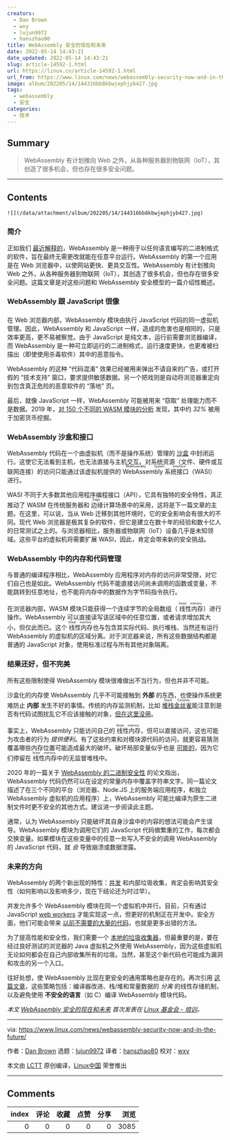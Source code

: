 ```yaml
---
creators:
  - Dan Brown
  - wxy
  - lujun9972
  - hanszhao80
title: WebAssembly 安全的现在和未来
date: 2022-05-14 14:43:21
date_updated: 2022-05-14 14:43:21
slug: article-14592-1.html
url: https://linux.cn/article-14592-1.html
url_from: https://www.linux.com/news/webassembly-security-now-and-in-the-future/
image: album/202205/14/144316bb8kbwjephjyb427.jpg
tags:
  - webassembly
  - 安全
categories:
  - 技术
---
```


## Summary

> WebAssembly 有计划推向 Web 之外，从各种服务器到物联网（IoT），其创造了很多机会，但也存在很多安全问题。

***

<!-- more -->

## Contents

`![](/data/attachment/album/202205/14/144316bb8kbwjephjyb427.jpg)`

### 简介

正如我们 [最近解释的](https://training.linuxfoundation.org/announcements/an-introduction-to-webassembly/)，WebAssembly 是一种用于以任何语言编写的二进制格式的软件，旨在最终无需更改就能在任意平台运行。WebAssembly 的第一个应用是在 Web 浏览器中，以使网站更快、更具交互性。WebAssembly 有计划推向 Web 之外，从各种服务器到物联网（IoT），其创造了很多机会，但也存在很多安全问题。这篇文章是对这些问题和 WebAssembly 安全模型的一篇介绍性概述。

### WebAssembly 跟 JavaScript 很像

在 Web 浏览器内部，WebAssembly 模块由执行 JavaScript 代码的同一 <ruby> 虚拟机 <rt>  VM </rt></ruby> 管理。因此，WebAssembly 和 JavaScript 一样，造成的危害也是相同的，只是效率更高，更不易被察觉。由于 JavaScript 是纯文本，运行前需要浏览器编译，而 WebAssembly 是一种可立即运行的二进制格式，运行速度更快，也更难被扫描出（即使使用杀毒软件）其中的恶意指令。

WebAssembly 的这种 “代码混淆” 效果已经被用来弹出不请自来的广告，或打开假的 “技术支持” 窗口，要求提供敏感数据。另一个把戏则是自动将浏览器重定向到包含真正危险的恶意软件的 “落地” 页。

最后，就像 JavaScript 一样，WebAssembly 可能被用来 “窃取” 处理能力而不是数据。2019 年，[对 150 个不同的 WASM 模块的分析](https://www.sec.cs.tu-bs.de/pubs/2019a-dimva.pdf) 发现，其中约 *32%* 被用于加密货币挖掘。

### WebAssembly 沙盒和接口

WebAssembly 代码在一个由虚拟机（而不是操作系统）管理的 [沙盒](https://webassembly.org/docs/security/) 中封闭运行。这使它无法看到主机，也无法直接与主机交互。对系统资源（文件、硬件或互联网连接）的访问只能通过该虚拟机提供的 <ruby> WebAssembly 系统接口 <rt>  WebAssembly System Interface </rt></ruby>（WASI） 进行。

WASI 不同于大多数其他应用程序编程接口（API），它具有独特的安全特性，真正推动了 WASM 在传统服务器和<ruby> 边缘 <rt>  Edge </rt></ruby>计算场景中的采用，这将是下一篇文章的主题。在这里，可以说，当从 Web 迁移到其他环境时，它的安全影响会有很大的不同。现代 Web 浏览器是极其复杂的软件，但它是建立在数十年的经验和数十亿人的日常测试之上的。与浏览器相比，服务器或物联网（IoT）设备几乎是未知领域。这些平台的虚拟机将需要扩展 WASI，因此，肯定会带来新的安全挑战。

### WebAssembly 中的内存和代码管理

与普通的编译程序相比，WebAssembly 应用程序对内存的访问非常受限，对它们自己也是如此。WebAssembly 代码不能直接访问尚未调用的函数或变量，不能跳转到任意地址，也不能将内存中的数据作为字节码指令执行。

在浏览器内部，WASM 模块只能获得一个连续字节的全局数组（<ruby> 线性内存 <rt>  linear memory </rt></ruby>）进行操作。WebAssembly 可以直接读写该区域中的任意位置，或者请求增加其大小，但仅此而已。这个<ruby> 线性内存 <rt>  linear memory </rt></ruby>也与包含其实际代码、执行堆栈、当然还有运行 WebAssembly 的虚拟机的区域分离。对于浏览器来说，所有这些数据结构都是普通的 JavaScript 对象，使用标准过程与所有其他对象隔离。

### 结果还好，但不完美

所有这些限制使得 WebAssembly 模块很难做出不当行为，但也并非不可能。

沙盒化的内存使 WebAssembly 几乎不可能接触到 **外部** 的东西，也使操作系统更难防止 **内部** 发生不好的事情。传统的内存监测机制，比如 <ruby> <a href="https://ctf101.org/binary-exploitation/stack-canaries/">  堆栈金丝雀 </a> <rt>  Stack Canaries </rt></ruby> 能注意到是否有代码试图扰乱它不应该接触的对象，[但在这里没用](https://www.usenix.org/system/files/sec20-lehmann.pdf)。

事实上，WebAssembly 只能访问自己的<ruby> 线性内存 <rt>  linear memory </rt></ruby>，但可以直接访问，这也可能为攻击者的行为 *提供便利*。有了这些约束和对模块源代码的访问，就更容易猜测覆盖哪些内存位置可能造成最大的破坏。破坏局部变量似乎也是 [可能的](https://spectrum.ieee.org/tech-talk/telecom/security/more-worries-over-the-security-of-web-assembly)，因为它们停留在<ruby> 线性内存 <rt>  linear memory </rt></ruby>中的无监督堆栈中。

2020 年的一篇关于 [WebAssembly 的二进制安全性](https://www.usenix.org/system/files/sec20-lehmann.pdf) 的论文指出，WebAssembly 代码仍然可以在设定的常量内存中覆盖字符串文字。同一篇论文描述了在三个不同的平台（浏览器、Node.JS 上的服务端应用程序，和独立 WebAssembly 虚拟机的应用程序）上，WebAssembly 可能比编译为原生二进制文件时更不安全的其他方式。建议进一步阅读此主题。

通常，认为 WebAssembly 只能破坏其自身沙盒中的内容的想法可能会产生误导。WebAssembly 模块为调用它们的 JavaScript 代码做繁重的工作，每次都会交换变量。如果模块在这些变量中的任意一处写入不安全的调用 WebAssembly 的 JavaScript 代码，就 *会* 导致崩溃或数据泄露。

### 未来的方向

WebAssembly 的两个新出现的特性：[并发](https://github.com/WebAssembly/threads) 和内部垃圾收集，肯定会影响其安全性（如何影响以及影响多少，现在下结论还为时过早）。

并发允许多个 WebAssembly 模块在同一个虚拟机中并行。目前，只有通过 JavaScript [web workers](https://en.wikipedia.org/wiki/Web_worker) 才能实现这一点，但更好的机制正在开发中。安全方面，他们可能会带来 [以前不需要的大量的代码](https://googleprojectzero.blogspot.com/2018/08/the-problems-and-promise-of-webassembly.html)，也就是更多出错的方法。

为了提高性能和安全性，我们需要一个 [本地的垃圾收集器](https://github.com/WebAssembly/gc/blob/master/proposals/gc/Overview.md)，但最重要的是，要在经过良好测试的浏览器的 Java 虚拟机之外使用 WebAssembly，因为这些虚拟机无论如何都会在自己内部收集所有的垃圾。当然，甚至这个新代码也可能成为漏洞和攻击的另一个入口。

往好处想，使 WebAssembly 比现在更安全的通用策略也是存在的。再次引用 [这篇文章](https://www.usenix.org/system/files/sec20-lehmann.pdf)，这些策略包括：编译器改进、栈/堆和常量数据的 *分离* 的线性存储机制，以及避免使用 **不安全的语言**（如 C）编译 WebAssembly 模块代码。

*本文 [WebAssembly 安全的现在和未来](https://training.linuxfoundation.org/announcements/webassembly-security-now-and-in-the-future/) 首次发表在 [Linux 基金会 - 培训](https://training.linuxfoundation.org/)。*

---

via: <https://www.linux.com/news/webassembly-security-now-and-in-the-future/>

作者：[Dan Brown](https://training.linuxfoundation.org/announcements/webassembly-security-now-and-in-the-future/) 选题：[lujun9972](https://github.com/lujun9972) 译者：[hanszhao80](https://github.com/hanszhao80) 校对：[wxy](https://github.com/wxy)

本文由 [LCTT](https://github.com/LCTT/TranslateProject) 原创编译，[Linux中国](https://linux.cn/) 荣誉推出

***

## Comments


|   index |   评论 |   收藏 |   点赞 |   分享 |   浏览 |
|--------:|-------:|-------:|-------:|-------:|-------:|
|       0 |      0 |      0 |      0 |      0 |   3085 |
